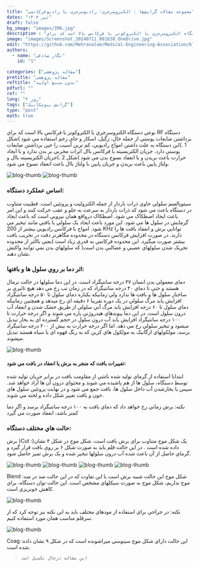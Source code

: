 ```yaml
---
title: "مجموعه مقالات گرایش‌ها : الکتروسرجری؛ رادیوسرجری یا رادیوفرکانسی"
dates: "تیر ۱۴۰۳"
draft: false
bg_image: "images/IMG.jpg"
description : "نوعي دستگاه الکتروسرجري يا الکتروکوتر با فرکانس بالا است که براي RF دستگاه برداشتن ضايعات پوستي از جمله خال، زگيل، اسکار و جاي زخم استفاده مي شود"
image: "images/Screenshot_20240711_081638_OneDrive.jpg"
edit: "https://github.com/Mehranalam/Medical-Engineering-Association/blob/main/content/english/blog/electrosurgery.md"
authors:
  - name: "نگار صادقی"
    id: "1"

categories: ["مقاله پژوهشی"]
pretitle: "مقاله پژوهشی"
reftitle: "بدون منبع اولیه"
pdfurl: ""
ref: ""
long: "۳ روز"
tags: ["گرایش بیومکانیک"]
type: "post"
math: true
---
```

نوعي دستگاه الکتروسرجري يا الکتروکوتر با فرکانس بالا است که براي RF دستگاه 
برداشتن ضايعات پوستي از جمله خال، زگيل، اسکار و جاي زخم استفاده مي شود )شکل 
1 .)اين دستگاه به علت داشتن امواج راديويي، کم ترين آسيب را حين برداشتن ضايعات 
پوستي دارد. جريان الکتريسيته با فرکانس باال اثرات مخربي بر بدن ندارد و با ايجاد 
حرارت باعث بريدن و يا انعقاد نسوج بدن مي شود )شکل 2 .)جريان الکتريسيته باال و 
ولتاژ پايين باعث بريدن و جريان پايين با ولتاژ باال باعث انعقاد نسوج مي شود.

<img src="https://raw.githubusercontent.com/Mehranalam/Medical-Engineering-Association/main/static/images/Screenshot_20240711_081617_OneDrive.jpg" alt="blog-thumb" class="img-fluid w-100">

<img src="https://raw.githubusercontent.com/Mehranalam/Medical-Engineering-Association/main/static/images/Screenshot_20240711_082127_OneDrive.jpg" alt="blog-thumb" class="img-fluid w-100">


### اساس عملکرد دستگاه: 

سيتوپالسم سلولي حاوي ذرات باردار از جمله الکتروليت و پروتئين است. قطبيت متناوب 
در دستگاه باعث مي شود که ذرات باردار به سرعت به جلو و عقب حرکت کنند و اين امر 
باعث ايجاد اصطکاک مي شود. اصطکاک درواقع همان نيرويي است که باعث ايجاد 
گرمايش در سلول ها مي شود. اين مورد باعث ايجاد يک سلولي يا بافتي مانند تبخير مي شود.
امواج با فرکانس راديويي بيشتر از 200 KHz توانايي برش و انعقاد بافت ها را دارند. در 
صورت افزايش فرکانس دستگاه در محدوده مگاهرتز دقت در تخريب بافت بيشتر صورت 
ميگيرد. اين محدوده فرکانس به قدري زياد است )يعني باالتر از محدوده تحريک شدن 
سلولهاي عصبي و عضالني بدن است( که سلولهاي بدن نمي توانند واکنش نشان دهند.

### اثر دما بر روي سلول ها و بافتها:

دماي معمولي بدن انسان ۳۷ درجه سانتيگراد است. در اين دما سلولها در حالت نرمال 
هستند و حتي تا دماي ۴۰ درجه سانتيگراد که در زمان تب رخ مي دهد هيچ تاثيري بر 
ساختار سلول ها و بافت ها ندارد ولي زمانيکه يکباره دماي سلول تا ۵۰ درجه سانتيگراد 
افزايش يابد مرگ سلولي در يک دوره تقريبا ۶ دقيقه اي رخ ميدهد و همچنين زمانيکه 
دماي سلول تا ۶۰ درجه افزايش يابد مرگ آني سلولي از طريق خشک شدن و انعقاد آب 
درون سلول است. در اين دما پيوندهاي هيدروژني پاره مي شوند و اگر درجه حرارت تا 
۱۰۰ درجه سانتيگراد افزايش يابد آب درون سلول در حجم گسترده اي به بخار تبديل ميشود 
و تبخير سلولي رخ مي دهد. اما اگر درجه حرارت به بيش از ۲۰۰ درجه سانتيگراد برسد، 
مولکولهاي ارگانيک به مولکول هاي کربن که به رنگ قهوه اي يا سياه هستند تبديل ميشوند.

<img src="https://raw.githubusercontent.com/Mehranalam/Medical-Engineering-Association/main/static/images/Screenshot_20240711_082507_OneDrive.jpg" alt="blog-thumb" class="img-fluid w-100">

#### تغييرات بافت که منجر به برش يا انعقاد در بافت مي شود:

ابتدابا استفاده از گرماي توليد شده ناشي از مقاومت بافت در برابر جريان توليد شده توسط 
دستگاه، سلول ها از هم پاشيده مي شوند و محتواي درون آن ها آزاد خواهد شد. سپس با 
بخارشدن آب داخل سلول ها، بافت جمع مي شود و در نهايت پروتئين سلول هاي خون و بافت 
تغيير شکل داده و لخته مي شوند.

نکته: برش زماني رخ خواهد داد که دماي بافت به ۱۰۰ درجه سانتيگراد برسد و اگر دما کمتر باشد، انعقاد صورت مي گيرد

### حالت هاي مختلف دستگاه: 

برش )Cut :)يک شکل موج متناوب براي برش بافت است. شکل موج در شکل ۴ نشان 
داده شده است . در اين حالت قلم بايد به صورت شکل ۶ بر روي بافت قرار گيرد و گرماي 
حاصل از آن باعث شده آب درون سلولها تبخير شده و يک برش تميز حاصل شود.

<img src="https://raw.githubusercontent.com/Mehranalam/Medical-Engineering-Association/main/static/images/Screenshot_20240711_083032_OneDrive.jpg" alt="blog-thumb" class="img-fluid w-100">

<img src="https://raw.githubusercontent.com/Mehranalam/Medical-Engineering-Association/main/static/images/Screenshot_20240711_083238_OneDrive.jpg" alt="blog-thumb" class="img-fluid w-100">

<img src="https://raw.githubusercontent.com/Mehranalam/Medical-Engineering-Association/main/static/images/Screenshot_20240711_083413_OneDrive.jpg" alt="blog-thumb" class="img-fluid w-100">

<img src="https://raw.githubusercontent.com/Mehranalam/Medical-Engineering-Association/main/static/images/Screenshot_20240711_083634_OneDrive.jpg" alt="blog-thumb" class="img-fluid w-100">

 
Blend :شکل موج اين حالت شبيه برش است با اين تفاوت که در اين حالت صد در صد موج نداريم، شکل موج به صورت سيکلهاي مشخص است. اين حالت توان دستگاه، براي کاهش خونريزي است.

<img src="https://raw.githubusercontent.com/Mehranalam/Medical-Engineering-Association/main/static/images/Screenshot_20240711_084025_OneDrive.jpg" alt="blog-thumb" class="img-fluid w-100">

نکته: در جراحي براي استفاده از مودهاي مختلف بايد به اين نکته نيز توجه کرد که از سرقلم مناسب همان مورد استفاده کنيم.

<img src="https://raw.githubusercontent.com/Mehranalam/Medical-Engineering-Association/main/static/images/Screenshot_20240711_084751_OneDrive.jpg" alt="blog-thumb" class="img-fluid w-100">

Coag :اين حالت داراي شکل موج سينوسي ميراشونده است که در شکل ۹ نشان داده شده است.

> `این مقاله درحال تکمیل است`
